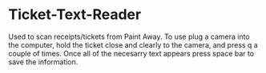﻿# Ticket-Text-Reader

Used to scan receipts/tickets from Paint Away. To use plug a camera into the computer, hold the ticket close and clearly to the camera, and press q a couple of times. Once all of the necesarry text appears press space bar to save the information.
